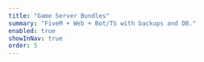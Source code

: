 ```yaml
---
title: "Game Server Bundles"
summary: "FiveM + Web + Bot/TS with backups and DB."
enabled: true
showInNav: true
order: 5
---
```


